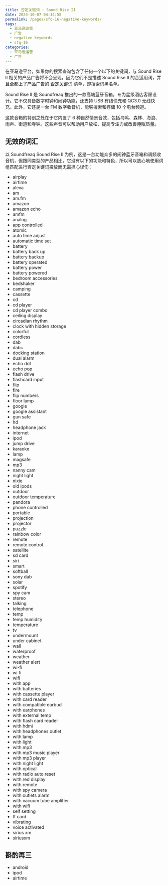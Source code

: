 ```yaml
---
title: 否定关键词 - Sound Rise II
date: 2024-10-07 04:14:58
permalink: /pages/sfq-16-negative-keywords/
tags:
  - 亚马逊运营
  - 广告
  - negative keywords
  - sfq-16
categories:
  - 亚马逊运营
  - 广告
---
```


在亚马逊平台，如果你的搜索查询包含了任何一个以下的关键词，与 Sound Rise II 相关的产品广告将不会呈现，因为它们不是描述 Sound Rise II 的合适用词，并且全都上了产品广告的 [否定关键词](/pages/negative-keywords/) 清单，即搜索词黑名单。

<!-- more -->

Sound Rise II 是 Soundfreaq 推出的一款高端蓝牙音箱，专为星级酒店客房设计。它不仅具备数字时钟和闹钟功能，还支持 USB 有线快充和 QC3.0 无线快充。此外，它还是一台 FM 数字收音机，能够搜索和存储 10 个电台频道。

这款音箱的特别之处在于它内置了 6 种自然情景音效，包括鸟鸣、森林、海浪、雨声、街道和寺钟。这些声音可以帮助用户放松、提高专注力或改善睡眠质量。

## 无效的词汇

以 Soundfreaq Sound Rise II 为例，这是一台功能众多的闹钟蓝牙音箱和调频收音机，但跟同类型的产品相比，它没有以下的功能和特色，所以可以放心地使用词组匹配进行否定关键词投放而无需担心误伤：

- airplay
- airtime
- alexa
- am
- am.fm
- amazon
- amazon echo
- amfm
- analog
- app controlled
- atomic
- auto time adjust
- automatic time set
- battery
- battery back up
- battery backup
- battery operated
- battery power
- battery powered
- bedroom accessories
- bedshaker
- camping
- cassette
- cd
- cd player
- cd player combo
- ceiling display
- circadian rhythm
- clock with hidden storage
- colorful
- cordless
- dab
- dab+
- docking station
- dual alarm
- echo dot
- echo pop
- flash drive
- flashcard input
- flip
- fire
- flip numbers
- floor lamp
- google
- google assistant
- gun safe
- hd
- headphone jack
- internet
- ipod
- jump drive
- karaoke
- lamp
- magsafe
- mp3
- nanny cam
- night light
- nixie
- old ipods
- outdoor
- outdoor temperature
- pandora
- phone controlled
- portable
- projection
- projector
- puzzle
- rainbow color
- remote
- remote control
- satellite
- sd card
- siri
- smart
- softball
- sony dab
- solar
- spotify
- spy cam
- stereo
- talking
- telephone
- temp
- temp humidity
- temperature
- tv
- undermount
- under cabinet
- wall
- waterproof
- weather
- weather alert
- wi-fi
- wi fi
- wifi
- with app
- with batteries
- with cassette player
- with card reader
- with compatible earbud
- with earphones
- with external temp
- with flash card reader
- with hdmi
- with headphones outlet
- with lamp
- with light
- with mp3
- with mp3 music player
- with mp3 player
- with night light
- with optical
- with radio auto reset
- with red display
- with remote
- with spy camera
- with outlets alarm
- with vacuum tube amplifier
- with wifi
- self setting
- tf card
- vibrating
- voice activated
- sirius xm
- siriusxm

## 斟酌再三

- android
- ipod
- airtime
